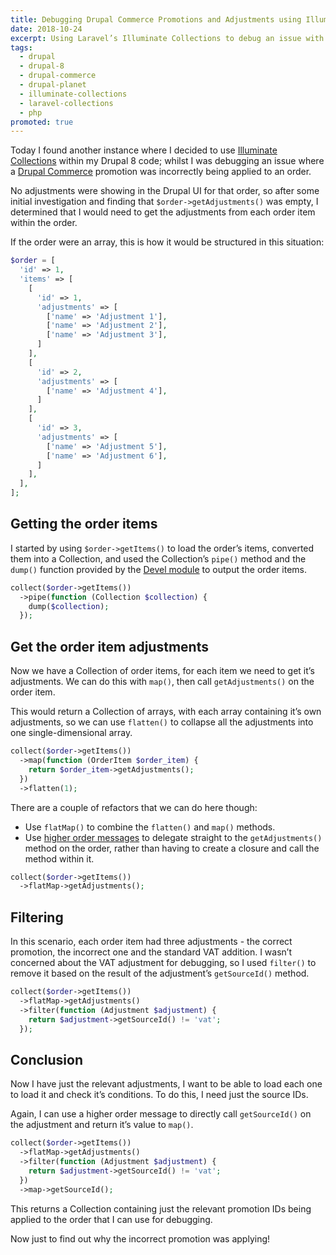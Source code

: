 ```yaml
---
title: Debugging Drupal Commerce Promotions and Adjustments using Illuminate Collections (Drupal 8)
date: 2018-10-24
excerpt: Using Laravel’s Illuminate Collections to debug an issue with a Drupal Commerce promotion.
tags:
  - drupal
  - drupal-8
  - drupal-commerce
  - drupal-planet
  - illuminate-collections
  - laravel-collections
  - php
promoted: true
---
```


Today I found another instance where I decided to use [Illuminate
Collections][0] within my Drupal 8 code; whilst I was debugging an issue where a
[Drupal Commerce][1] promotion was incorrectly being applied to an order.

No adjustments were showing in the Drupal UI for that order, so after some
initial investigation and finding that `$order->getAdjustments()` was empty, I
determined that I would need to get the adjustments from each order item within
the order.

If the order were an array, this is how it would be structured in this
situation:

```php
$order = [
  'id' => 1,
  'items' => [
    [
      'id' => 1,
      'adjustments' => [
        ['name' => 'Adjustment 1'],
        ['name' => 'Adjustment 2'],
        ['name' => 'Adjustment 3'],
      ]
    ],
    [
      'id' => 2,
      'adjustments' => [
        ['name' => 'Adjustment 4'],
      ]
    ],
    [
      'id' => 3,
      'adjustments' => [
        ['name' => 'Adjustment 5'],
        ['name' => 'Adjustment 6'],
      ]
    ],
  ],
];
```

## Getting the order items

I started by using `$order->getItems()` to load the order’s items, converted
them into a Collection, and used the Collection’s `pipe()` method and the
`dump()` function provided by the [Devel module][2] to output the order items.

```php
collect($order->getItems())
  ->pipe(function (Collection $collection) {
    dump($collection);
  });
```

## Get the order item adjustments

Now we have a Collection of order items, for each item we need to get it’s
adjustments. We can do this with `map()`, then call `getAdjustments()` on the
order item.

This would return a Collection of arrays, with each array containing it’s own
adjustments, so we can use `flatten()` to collapse all the adjustments into one
single-dimensional array.

```php
collect($order->getItems())
  ->map(function (OrderItem $order_item) {
    return $order_item->getAdjustments();
  })
  ->flatten(1);
```

There are a couple of refactors that we can do here though:

- Use `flatMap()` to combine the `flatten()` and `map()` methods.
- Use [higher order messages][3] to delegate straight to the `getAdjustments()`
  method on the order, rather than having to create a closure and call the
  method within it.

```php
collect($order->getItems())
  ->flatMap->getAdjustments();
```

## Filtering

In this scenario, each order item had three adjustments - the correct promotion,
the incorrect one and the standard VAT addition. I wasn’t concerned about the
VAT adjustment for debugging, so I used `filter()` to remove it based on the
result of the adjustment’s `getSourceId()` method.

```php
collect($order->getItems())
  ->flatMap->getAdjustments()
  ->filter(function (Adjustment $adjustment) {
    return $adjustment->getSourceId() != 'vat';
  });
```

## Conclusion

Now I have just the relevant adjustments, I want to be able to load each one to
load it and check it’s conditions. To do this, I need just the source IDs.

Again, I can use a higher order message to directly call `getSourceId()` on the
adjustment and return it’s value to `map()`.

```php
collect($order->getItems())
  ->flatMap->getAdjustments()
  ->filter(function (Adjustment $adjustment) {
    return $adjustment->getSourceId() != 'vat';
  })
  ->map->getSourceId();
```

This returns a Collection containing just the relevant promotion IDs being
applied to the order that I can use for debugging.

Now just to find out why the incorrect promotion was applying!

[0]: https://laravel.com/docs/collections
[1]: https://drupalcommerce.org
[2]: https://www.drupal.org/project/devel
[3]: https://laravel-news.com/higher-order-messaging
